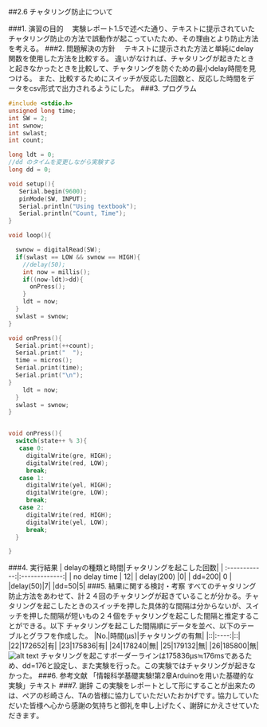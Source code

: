 ##2.6 チャタリング防止について

###1.	演習の目的
　実験レポート1.5で述べた通り、テキストに提示されていたチャタリング防止の方法で誤動作が起こっていたため、その理由とより防止方法を考える。
###2.	問題解決の方針
　テキストに提示された方法と単純にdelay関数を使用した方法を比較する。
 違いがなければ、チャタリングが起きたときと起きなかったときを比較して、チャタリングを防ぐための最小delay時間を見つける。
 また、比較するためにスイッチが反応した回数と、反応した時間をデータをcsv形式で出力されるようにした。
###3.	プログラム
```c
#include <stdio.h>
unsigned long time;
int SW = 2;
int swnow;
int swlast;
int count;

long ldt = 0;
//dd のタイムを変更しながら実験する
long dd = 0;

void setup(){
   Serial.begin(9600);
   pinMode(SW, INPUT);
   Serial.println("Using textbook");
   Serial.println("Count, Time");
}

void loop(){

  swnow = digitalRead(SW);
  if(swlast == LOW && swnow == HIGH){
    //delay(50);　
    int now = millis();
    if((now-ldt)>dd){
      onPress();
    }
    ldt = now;
  }
  swlast = swnow;
}

void onPress(){
  Serial.print(++count);  
  Serial.print("  ");
  time = micros();
  Serial.print(time);
  Serial.print("\n");
}    
    ldt = now;
  }
  swlast = swnow;
}


void onPress(){
  switch(state++ % 3){   
   case 0:
     digitalWrite(gre, HIGH);
     digitalWrite(red, LOW);
     break;
   case 1:
     digitalWrite(yel, HIGH);
     digitalWrite(gre, LOW);
     break;
   case 2:
     digitalWrite(red, HIGH);
     digitalWrite(yel, LOW);
     break;
  }

}
```
###4.	実行結果
| delayの種類と時間|チャタリングを起こした回数|
| :------------:|:-------------:| 
| no delay time | 12| 
| delay(200) |0| 
| dd=200| 0 | 
|delay(50)|7|
|dd=50|5|
###5.	結果に関する検討・考察
すべてのチャタリング防止方法をあわせて、計２４回のチャタリングが起きていることが分かる。チャタリングを起こしたときのスイッチを押した具体的な間隔は分からないが、スイッチを押した間隔が短いもの２４個をチャタリングを起こした間隔と推定することができる。以下
チャタリングを起こした間隔順にデータを並べ、以下のテーブルとグラフを作成した。
|No.|時間(μs)|チャタリングの有無|
|::|:----:|::|
|22|172652|有|
|23|175836|有|
|24|178240|無|
|25|179132|無|
|26|185800|無|
![alt text]( mySchoolWork/Arduino/Arduino_reports/chatteringGraph.png  "chatteringGraph")
チャタリングを起こすボーダーラインは175836μs≒176msであるため、dd=176と設定し、また実験を行った。この実験ではチャタリングが起きなかった。
###6.	参考文献
「情報科学基礎実験!第2章Arduinoを用いた基礎的な実験」テキスト
###7.	謝辞
この実験をレポートとして形にすることが出来たのは、ペアの杉崎さん、TAの皆様に協力していただいたおかげです｡
協力していただいた皆様へ心から感謝の気持ちと御礼を申し上げたく、謝辞にかえさせていただきます｡ 　

